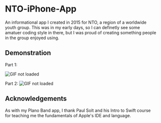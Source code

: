 # NTO-iPhone-App
An informational app I created in 2015 for NTO, a region of a worldwide youth group. This was in my early days, so I can definetly see some amatuer coding style in there, but I was proud of creating something people in the group enjoyed using.

## Demonstration
Part 1:

![GIF not loaded](https://github.com/Oblivion00/NTO-iPhone-App/blob/master/NTO1.gif)

Part 2:
![GIF not loaded](https://github.com/Oblivion00/NTO-iPhone-App/blob/master/NTO2.gif)

## Acknowledgements
As with my Plano Band app, I thank Paul Solt and his Intro to Swift course for teaching me the fundamentals of Apple's IDE and language.
